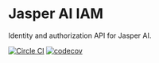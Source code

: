 # Jasper AI IAM

Identity and authorization API for Jasper AI.

[![Circle CI](https://circleci.com/gh/jasper-ai/jasper-iam.svg?style=svg)](https://circleci.com/gh/hapi-ai/jasper-auth-jasper)
[![codecov](https://codecov.io/gh/jasper-ai/jasper-iam/branch/master/graph/badge.svg)](https://codecov.io/gh/jasper-ai/jasper-iam)
